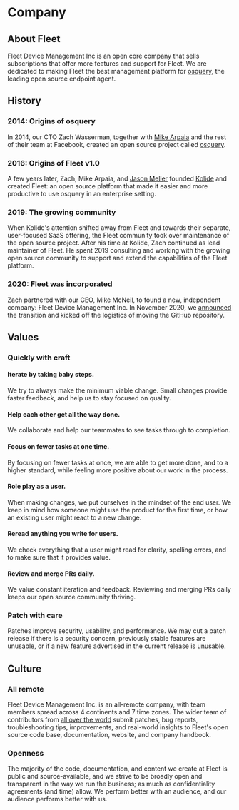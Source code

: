 # Company

## About Fleet

Fleet Device Management Inc is an open core company that sells subscriptions that offer more features and support for Fleet.
We are dedicated to making Fleet the best management platform for [osquery](https://osquery.io), the leading open source endpoint agent.

## History

### 2014: Origins of osquery
In 2014, our CTO Zach Wasserman, together with [Mike Arpaia](https://twitter.com/mikearpaia/status/1357455391588839424) and the rest of their team at Facebook, created an open source project called [osquery](https://osquery.io).

### 2016: Origins of Fleet v1.0
A few years later, Zach, Mike Arpaia, and [Jason Meller](https://honest.security) founded [Kolide](https://kolide.com) and created Fleet: an open source platform that made it easier and more productive to use osquery in an enterprise setting.

### 2019: The growing community
When Kolide's attention shifted away from Fleet and towards their separate, user-focused SaaS offering, the Fleet community took over maintenance of the open source project. After his time at Kolide, Zach continued as lead maintainer of Fleet.  He spent 2019 consulting and working with the growing open source community to support and extend the capabilities of the Fleet platform.

### 2020: Fleet was incorporated
Zach partnered with our CEO, Mike McNeil, to found a new, independent company: Fleet Device Management Inc.  In November 2020, we [announced](https://medium.com/fleetdm/a-new-fleet-d4096c7de978) the transition and kicked off the logistics of moving the GitHub repository.

## Values

### Quickly with craft

#### Iterate by taking baby steps. 

We try to always make the minimum viable change. Small changes provide faster feedback, and help us to stay focused on quality. 

#### Help each other get all the way done. 

We collaborate and help our teammates to see tasks through to completion.

#### Focus on fewer tasks at one time. 

By focusing on fewer tasks at once, we are able to get more done, and to a higher standard, while feeling more positive about our work in the process. 

#### Role play as a user.

When making changes, we put ourselves in the mindset of the end user. We keep in mind how someone might use the product for the first time, or how an existing user might react to a new change.

#### Reread anything you write for users.

We check everything that a user might read for clarity, spelling errors, and to make sure that it provides value.

#### Review and merge PRs daily. 

We value constant iteration and feedback. Reviewing and merging PRs daily keeps our open source community thriving.

### Patch with care

Patches improve security, usability, and performance. We may cut a patch release if there is a security concern, previously stable features are unusable, or if a new feature advertised in the current release is unusable.


## Culture

### All remote
Fleet Device Management Inc. is an all-remote company, with team members spread across 4 continents and 7 time zones.  The wider team of contributors from [all over the world](https://github.com/fleetdm/fleet/graphs/contributors) submit patches, bug reports, troubleshooting tips, improvements, and real-world insights to Fleet's open source code base, documentation, website, and company handbook.

### Openness
The majority of the code, documentation, and content we create at Fleet is public and source-available, and we strive to be broadly open and transparent in the way we run the business; as much as confidentiality agreements (and time) allow.  We perform better with an audience, and our audience performs better with us.

<meta name="maintainedBy" value="mikermcneil">
